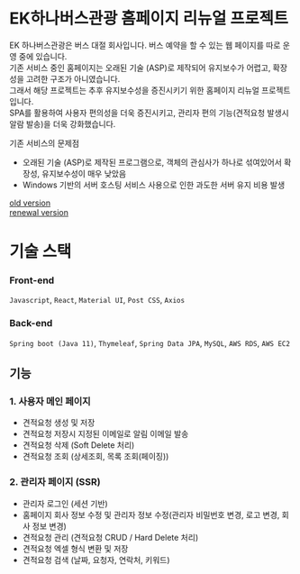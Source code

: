 # EK하나버스관광 홈페이지 리뉴얼 프로젝트
EK 하나버스관광은 버스 대절 회사입니다. 버스 예약을 할 수 있는 웹 페이지를 따로 운영 중에 있습니다. <br>
기존 서비스 중인 홈페이지는 오래된 기술 (ASP)로 제작되어 유지보수가 어렵고, 확장성을 고려한 구조가 아니였습니다. <br>
그래서 해당 프로젝트는 추후 유지보수성을 증진시키기 위한 홈페이지 리뉴얼 프로젝트 입니다. <br>
SPA를 활용하여 사용자 편의성을 더욱 증진시키고, 관리자 편의 기능(견적요청 발생시 알람 발송)을 더욱 강화했습니다. <br>

기존 서비스의 문제점
- 오래된 기술 (ASP)로 제작된 프로그램으로, 객체의 관심사가 하나로 섞여있어서 확장성, 유지보수성이 매우 낮았음
- Windows 기반의 서버 호스팅 서비스 사용으로 인한 과도한 서버 유지 비용 발생

[old version](http://www.ekhanabus.com/) <br>
[renewal version](http://ekhanabus.co.kr)

# 기술 스택
### Front-end
```Javascript```, ```React```, ```Material UI```, ```Post CSS```, ```Axios``` 

### Back-end
```Spring boot (Java 11)```, ```Thymeleaf```, ```Spring Data JPA```, ```MySQL```, ```AWS RDS```, ```AWS EC2```

## 기능
### 1. 사용자 메인 페이지
- 견적요청 생성 및 저장
- 견적요청 저장시 지정된 이메일로 알림 이메일 발송
- 견적요청 삭제 (Soft Delete 처리)
- 견적요청 조회 (상세조회, 목록 조회(페이징))

### 2. 관리자 페이지 (SSR)
- 관리자 로그인 (세션 기반)
- 홈페이지 회사 정보 수정 및 관리자 정보 수정(관리자 비밀번호 변경, 로고 변경, 회사 정보 변경)
- 견적요청 관리 (견적요청 CRUD / Hard Delete 처리)
- 견적요청 엑셀 형식 변환 및 저장
- 견적요청 검색 (날짜, 요청자, 연락처, 키워드)
